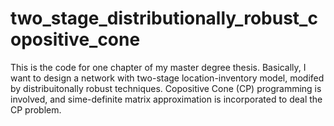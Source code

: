 # two_stage_distributionally_robust_copositive_cone
This is the code for one chapter of my master degree thesis. Basically, I want to design a network with two-stage location-inventory model, modifed by distribuitonally robust techniques. Copositive Cone (CP) programming is involved, and sime-definite matrix approximation is incorporated to deal the CP problem.
